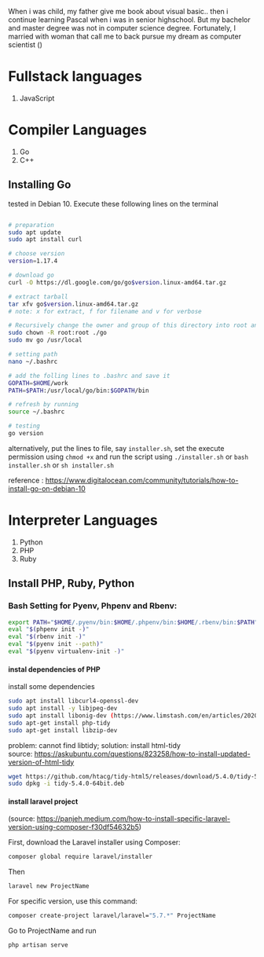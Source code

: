 When i was child, my father give me book about visual basic.. then i continue learning Pascal when i was in senior highschool. But my bachelor and master degree was not in computer science degree. Fortunately, I married with woman that call me to back pursue my dream as computer scientist () 

# Fullstack languages
1. JavaScript

# Compiler Languages
1. Go
2. C++

## Installing Go

tested in Debian 10.
Execute these following lines on the terminal

```bash

# preparation
sudo apt update
sudo apt install curl

# choose version
version=1.17.4

# download go
curl -O https://dl.google.com/go/go$version.linux-amd64.tar.gz

# extract tarball
tar xfv go$version.linux-amd64.tar.gz
# note: x for extract, f for filename and v for verbose

# Recursively change the owner and group of this directory into root and move to /usr/local
sudo chown -R root:root ./go
sudo mv go /usr/local

# setting path
nano ~/.bashrc

# add the folling lines to .bashrc and save it
GOPATH=$HOME/work
PATH=$PATH:/usr/local/go/bin:$GOPATH/bin

# refresh by running
source ~/.bashrc

# testing
go version

```

alternatively, put the lines to file, say `installer.sh`, set the execute permission using `chmod +x` and run the script using `./installer.sh` or `bash installer.sh` or `sh installer.sh`

reference : https://www.digitalocean.com/community/tutorials/how-to-install-go-on-debian-10

# Interpreter Languages
1. Python
2. PHP
3. Ruby

## Install PHP, Ruby, Python

### Bash Setting for Pyenv, Phpenv and Rbenv:

```sh
export PATH="$HOME/.pyenv/bin:$HOME/.phpenv/bin:$HOME/.rbenv/bin:$PATH"
eval "$(phpenv init -)"
eval "$(rbenv init -)"
eval "$(pyenv init --path)"
eval "$(pyenv virtualenv-init -)"
```

#### instal dependencies of PHP

install some dependencies
```sh
sudo apt install libcurl4-openssl-dev
sudo apt install -y libjpeg-dev
sudo apt install libonig-dev (https://www.limstash.com/en/articles/202002/1539)
sudo apt-get install php-tidy
sudo apt-get install libzip-dev
```
problem: cannot find libtidy; solution: install html-tidy    
source: https://askubuntu.com/questions/823258/how-to-install-updated-version-of-html-tidy
```sh
wget https://github.com/htacg/tidy-html5/releases/download/5.4.0/tidy-5.4.0-64bit.deb
sudo dpkg -i tidy-5.4.0-64bit.deb
```

#### install laravel project
(source: https://panjeh.medium.com/how-to-install-specific-laravel-version-using-composer-f30df54632b5)

First, download the Laravel installer using Composer:

```sh
composer global require laravel/installer

```
Then
```sh
laravel new ProjectName
```

For specific version, use this command:
```sh
composer create-project laravel/laravel="5.7.*" ProjectName
```
Go to ProjectName and run
```sh
php artisan serve
```




